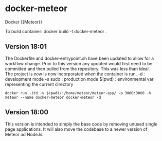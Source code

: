 # docker-meteor
Docker {{Meteor}}

To build container:
docker build -t docker-meteor .

## Version 18:01
  The Dockerfile and docker-entrypoint.sh have been updated to allow for a workflow change. Prior to this version any updated would first need to be committed and then pulled from the repository. This was less than ideal. The project is now is now incorporated when the container is run.
    -d : development mode
    -s sudo : production mode
    $(pwd) : environmental var representing the current directory

    docker run -itd -v $(pwd)/:/home/meteor/meteor-app/ -p 3000:3000 -h meteor --name docker-meteor docker-meteor -d


## Version 18:00
  This version is intended to simply the base code by removing unused single page applications. It will also move the codebase to a newer version of Meteor ad NodeJs.
